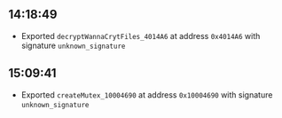 
## 14:18:49
- Exported `decryptWannaCrytFiles_4014A6` at address `0x4014A6` with signature `unknown_signature`

## 15:09:41
- Exported `createMutex_10004690` at address `0x10004690` with signature `unknown_signature`
